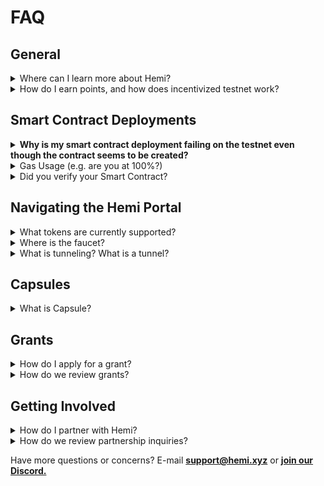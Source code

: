 # FAQ

## General

<details>

<summary>Where can I learn more about Hemi?</summary>

You can learn more about Hemi by reading our documentation, visiting our website, reading the whitepaper, or joining the community on Discord.

</details>

<details>

<summary>How do I earn points, and how does incentivized testnet work?</summary>

Check out [incentives.md](../incentives/incentives.md "mention") for the most recent info.

</details>

## Smart Contract Deployments

<details>

<summary><strong>Why is my smart contract deployment failing on the testnet even though the contract seems to be created?</strong></summary>

**🌐 Overview**

* &#x20;Deployment issues on testnet can stem from using features or opcodes not yet supported by the testnet's version of the EVM.

<!---->

*   Check the `Raw trace` tab

    <figure><img src="../.gitbook/assets/image (11) (1).png" alt=""><figcaption></figcaption></figure>

**👀 Common Culprits**

* <mark style="color:blue;">One frequent cause is the use of the</mark> <mark style="color:blue;"></mark><mark style="color:blue;">`PUSH0`</mark><mark style="color:blue;">opcode, which was introduced in</mark> <mark style="color:blue;"></mark><mark style="color:blue;">**EIP-3855**</mark> <mark style="color:blue;"></mark><mark style="color:blue;">with the</mark> <mark style="color:blue;"></mark>_<mark style="color:blue;">**Shanghai upgrade**</mark>_<mark style="color:blue;">.</mark>

**✅ Solutions**

* To avoid such issues, it's best to wait until testnet officially supports these new features before attempting to deploy contracts that rely on them.&#x20;
* 📜 We will make an announcement when we update this soon!

</details>

<details>

<summary>Gas Usage (e.g. are you at 100%?)</summary>

**🌐 Overview**

* Deployment failures can often be traced back to insufficient gas allocation.
* When a transaction consumes all allocated gas without completing, the network rejects it to avoid executing transactions that could run indefinitely.

**👀 Common Culprits**

* **100% Gas Consumption:** If a transaction fails and the gas usage is 100%, it suggests the gas limit set for the contract's deployment was too low to cover the computation required.
  * Check `Gas usage & limit by txn`



**✅ Solutions**

* **Increase Gas Limit:** Adjust the gas limit upwards based on the complexity of your contract and the estimations provided by gas estimation tools.
* **Optimize Contract Code:** Review and optimize your smart contract code to reduce gas consumption. This can involve simplifying functions, removing unnecessary operations, or leveraging patterns that consume less gas.
* **Test Thoroughly**

</details>

<details>

<summary>Did you verify your Smart Contract?</summary>

**🌐 Overview**

Preparing your smart contract for deployment involves a critical step: <mark style="background-color:green;">verification</mark>. This process not only helps in catching potential issues early but also enhances the contract's integrity before it goes live.&#x20;

**🔍 Verification is Key**

Verifying your smart contract is paramount to ensure its readiness for deployment. This crucial step provides valuable insights into any potential errors or vulnerabilities that could compromise its performance or security.

**🛠 Steps to Verify:**

* **Navigate to Contract Details:** Access your contract's details within your development environment or via a testnet blockchain explorer where your contract will be deployed.
* Look for the `Verify and Publish` option. **Selecting this begins the verification process, which is essential for assessing whether your contract operates as intended and is ready for interaction with users.**

[Read more](https://docs.blockscout.com/for-users/verifying-a-smart-contract) about verifying smart contracts deployed on Hemi.

</details>

## Navigating the Hemi Portal

<details>

<summary>What tokens are currently supported?</summary>

You can use our platform to access a variety of tokens, including ETH, USDT, USDC, and DAI.

</details>

<details>

<summary>Where is the faucet?</summary>

The faucet can be found in the [Discord channel](https://discord.com/channels/1202677849887080508/1230886659222929418). You can get more testnet tokens from there.&#x20;

</details>

<details>

<summary>What is tunneling? What is a tunnel?</summary>

The Hemi Tunnel is designed for seamless cross-chain transactions.

Hemi’s Bitcoin and Ethereum Tunnels improve security while decentralizing asset portability. They do this by leveraging the Hemi Virtual Machine, which gives the network direct awareness of Bitcoin’s and Ethereum’s states.

</details>

## Capsules

<details>

<summary>What is Capsule?</summary>

Capsule is an asset transfer protocol that allows anyone to batch and transfer multiple assets in a single package on Hemi. Additionally, it provides users and developers with advanced functionality like gasless transactions, re-routing/recalling, and configurable security. Learn more about Capusle Labs by visiting the Capsule [site](https://capsulelabs.xyz).&#x20;

</details>

## Grants

<details>

<summary>How do I apply for a grant?</summary>

_wip_

</details>

<details>

<summary>How do we review grants?</summary>

_wip_

</details>

## Getting Involved

<details>

<summary>How do I partner with Hemi?</summary>

You can find the partnership inquiry form [here](https://discord.com/channels/1202677849887080508/1219364577939030220/1219364577939030220).

</details>

<details>

<summary>How do we review partnership inquiries?</summary>

Read our review process in [partners.md](partners.md "mention").

</details>

Have more questions or concerns? E-mail **support@hemi.xyz** or [**join our Discord.**](https://discord.gg/hemixyz)

[\
](https://docs.capsulelabs.xyz/capsulenft/comparison-to-erc-998)

